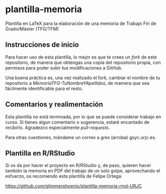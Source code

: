 # plantilla-memoria
Plantilla en LaTeX para la elaboración de una memoria de Trabajo Fin de Grado/Máster (TFG/TFM)

## Instrucciones de inicio

Para hacer uso de esta plantilla, lo mejor es que te crees un <i>fork</i> de este repositorio, de manera que obtengas una copia del repositorio propia, con permisos para poder subir tus modificaciones a GitHub.

Una buena práctica es, una vez realizado el fork, cambiar el nombre de tu repositorio a <i>MemoriaTFG-TuNombreYApellidos</i>, de mamera que sea fácilmente identificable para el resto.

## Comentarios y realimentación

Esta plantilla no está terminada, por lo que se puede considerar trabajo en curso. Si tienes algun comentario o sugerencia, estaré encantado de recibirlo. Agradezco especialmente <i>pull-requests</i>.

Para otras cuestiones, mándame un correo a grex (arroba) gsyc.urjc.es.

## Plantilla en R/RStudio

Si os da por hacer el proyecto en R/RStudio y, de paso, quieren hacer también la memoria en PDF del trabajo de un solo golpe, aprovechando el esfuerzo, os recomiendo esta plantilla de Felipe Ortega:

https://github.com/glimmerphoenix/plantilla-memoria-rmd-URJC
